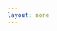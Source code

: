 ```yaml
---
layout: none
---
```


<RedoclyAPIBlock src="https://developer-stage.adobe.com/redocly-test/openapi/generative_expand.json" width="600px" disableSidebar disableSearch />
